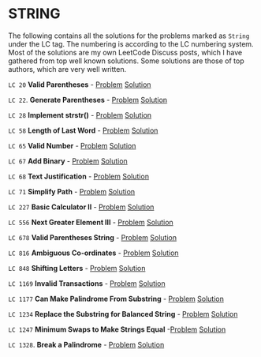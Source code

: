 # STRING

The following contains all the solutions for the problems marked as `String` under the LC tag. The numbering is according to the LC numbering system. Most of the solutions are my own LeetCode Discuss posts, which I have gathered from top well known solutions. Some solutions are those of top authors, which are very well written.

`LC 20` **Valid Parentheses** - [Problem](https://leetcode.com/problems/valid-parentheses) [Solution](https://leetcode.com/problems/valid-parentheses/discuss/594698/C%2B%2B-2-methods-using-stack)

`LC 22`. **Generate Parentheses** - [Problem](https://leetcode.com/problems/generate-parentheses/) [Solution](https://leetcode.com/problems/generate-parentheses/discuss/594770/C%2B%2B-2-solutions-%3A-backtracking-and-dp)

`LC 28` **Implement strstr()** - [Problem](https://leetcode.com/problems/implement-strstr/) [Solution](https://leetcode.com/problems/implement-strstr/discuss/595243/C%2B%2B-3-solutions-Naive-KMP-and-Z-algorithm)

`LC 58` **Length of Last Word** - [Problem](https://leetcode.com/problems/length-of-last-word/) [Solution](https://leetcode.com/problems/length-of-last-word/discuss/596151/C%2B%2B-2-easy-solutions)

`LC 65` **Valid Number** - [Problem](https://leetcode.com/problems/valid-number/) [Solution](https://leetcode.com/problems/valid-number/discuss/595428/C%2B%2B-solution-implementation)

`LC 67` **Add Binary** - [Problem](https://leetcode.com/problems/add-binary/) [Solution](https://leetcode.com/problems/add-binary/discuss/595889/C%2B%2B-easy-to-understand)

`LC 68` **Text Justification** - [Problem](https://leetcode.com/problems/text-justification/) [Solution](https://leetcode.com/problems/text-justification/discuss/595979/C%2B%2B-solution-easy-to-understand)

`LC 71` **Simplify Path** - [Problem](https://leetcode.com/problems/simplify-path/) [Solution](https://leetcode.com/problems/simplify-path/discuss/596137/C%2B%2B-stringstream-and-stack-solution)

`LC 227` **Basic Calculator II** - [Problem](https://leetcode.com/problems/basic-calculator-ii/) [Solution](https://leetcode.com/problems/basic-calculator-ii/discuss/63006/C%2B%2B-stack-solution.)

`LC 556` **Next Greater Element III** - [Problem](https://leetcode.com/problems/next-greater-element-iii/) [Solution](https://leetcode.com/problems/next-greater-element-iii/discuss/598769/C%2B%2B-Logic-of-next_permutation)

`LC 678` **Valid Parentheses String** - [Problem](https://leetcode.com/problems/valid-parenthesis-string/) [Solution](https://leetcode.com/problems/valid-parenthesis-string/discuss/543521/Java-Count-Open-Parenthesis-O(n)-time-O(1)-space-Picture-Explain)

`LC 816` **Ambiguous Co-ordinates** - [Problem](https://leetcode.com/problems/ambiguous-coordinates/) [Solution](https://leetcode.com/problems/ambiguous-coordinates/discuss/599950/C%2B%2B-modular-code-with-expanation)

`LC 848` **Shifting Letters** - [Problem](https://leetcode.com/problems/shifting-letters/) [Solution](https://leetcode.com/problems/shifting-letters/discuss/137906/C%2B%2BJavaPython-Easy-Understood)

`LC 1169` **Invalid Transactions** - [Problem](https://leetcode.com/problems/invalid-transactions/) [Solution](https://leetcode.com/problems/invalid-transactions/discuss/597901/C%2B%2B-solution-using-map)

`LC 1177` **Can Make Palindrome From Substring** - [Problem](https://leetcode.com/problems/can-make-palindrome-from-substring/) [Solution](https://leetcode.com/problems/can-make-palindrome-from-substring/discuss/600042/C%2B%2B-3-solution-(Prefix-count-Prefix-xor-and-xor-of-frequencies))

`LC 1234` **Replace the Substring for Balanced String** - [Problem](https://leetcode.com/problems/replace-the-substring-for-balanced-string/) [Solution](https://leetcode.com/problems/replace-the-substring-for-balanced-string/discuss/598726/C%2B%2B-solution-similar-to-Minimum-Window-Substring)

`LC 1247` **Minimum Swaps to Make Strings Equal** -[Problem](https://leetcode.com/problems/minimum-swaps-to-make-strings-equal/) [Solution](https://leetcode.com/problems/minimum-swaps-to-make-strings-equal/discuss/596888/C%2B%2B-easy-to-understand-solution)

`LC 1328`. **Break a Palindrome** - [Problem](https://leetcode.com/problems/break-a-palindrome/) [Solution](https://leetcode.com/problems/break-a-palindrome/discuss/489774/JavaC%2B%2BPython-Easy-and-Concise)

